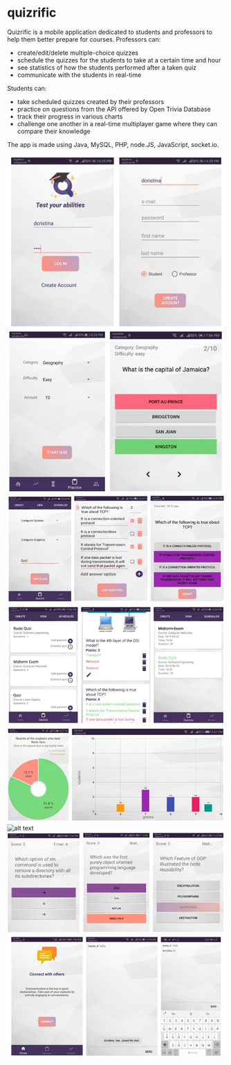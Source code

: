 # quizrific

Quizrific is a mobile application dedicated to students and professors to help them better prepare for courses.
Professors can: 
- create/edit/delete multiple-choice quizzes 
- schedule the quizzes for the students to take at a certain time and hour
- see statistics of how the students performed after a taken quiz
- communicate with the students in real-time

Students can:
- take scheduled quizzes created by their professors 
- practice on questions from the API offered by Open Trivia Database
- track their progress in various charts
- challenge one another in a real-time multiplayer game where they can compare their knowledge

The app is made using Java, MySQL, PHP, node.JS, JavaScript, socket.io.

![alt text](https://github.com/krystal25/quizrific/blob/master/screenshots/registration-login.png)
![alt text](https://github.com/krystal25/quizrific/blob/master/screenshots/api-quiz.png)
![alt text](https://github.com/krystal25/quizrific/blob/master/screenshots/create-quiz.png)
![alt text](https://github.com/krystal25/quizrific/blob/master/screenshots/view-quiz.png)
![alt text](https://github.com/krystal25/quizrific/blob/master/screenshots/piechart-barchart.png)
![alt text](https://github.com/krystal25/quizrific/blob/master/screenshots/linechart.png)
![alt text](https://github.com/krystal25/quizrific/blob/master/screenshots/challenge-mode.png)
![alt text](https://github.com/krystal25/quizrific/blob/master/screenshots/chat.png)

